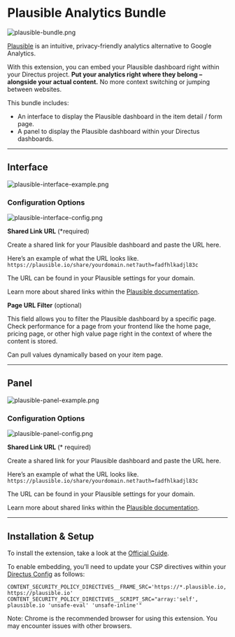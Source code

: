 # Plausible Analytics Bundle

![plausible-bundle.png](https://raw.githubusercontent.com/directus-labs/extensions/packages/plausible-analytics-bundle/main/docs/plausible-bundle.png)

[Plausible](https://plausible.io/?ref=directus) is an intuitive, privacy-friendly analytics alternative to Google Analytics.

With this extension, you can embed your Plausible dashboard right within your Directus project. **Put your analytics right where they belong – alongside your actual content.** No more context switching or jumping between websites.

This bundle includes:

- An interface to display the Plausible dashboard in the item detail / form page.
- A panel to display the Plausible dashboard within your Directus dashboards.

---

## Interface

![plausible-interface-example.png](https://raw.githubusercontent.com/directus-labs/extensions/packages/plausible-analytics-bundle/main/docs/plausible-interface-example.png)

### **Configuration Options**

![plausible-interface-config.png](https://raw.githubusercontent.com/directus-labs/extensions/packages/plausible-analytics-bundle/main/docs/plausible-interface-config.png)

**Shared Link URL** (*required)

Create a shared link for your Plausible dashboard and paste the URL here.

Here’s an example of what the URL looks like.
`https://plausible.io/share/yourdomain.net?auth=fadfhlkadjl83c`

The URL can be found in your Plausible settings for your domain.

Learn more about shared links within the [Plausible documentation](https://plausible.io/docs/shared-links?ref=directus).

**Page URL Filter** (optional)

This field allows you to filter the Plausible dashboard by a specific page. Check performance for a page from your frontend like the home page, pricing page, or other high value page right in the context of where the content is stored.

Can pull values dynamically based on your item page.

---

## Panel

![plausible-panel-example.png](https://raw.githubusercontent.com/directus-labs/extensions/packages/plausible-analytics-bundle/main/docs/plausible-panel-example.png)

### **Configuration Options**

![plausible-panel-config.png](https://raw.githubusercontent.com/directus-labs/extensions/packages/plausible-analytics-bundle/main/docs/plausible-panel-config.png)

**Shared Link URL** (* required)

Create a shared link for your Plausible dashboard and paste the URL here.

Here’s an example of what the URL looks like.
`https://plausible.io/share/yourdomain.net?auth=fadfhlkadjl83c`

The URL can be found in your Plausible settings for your domain.

Learn more about shared links within the [Plausible documentation](https://plausible.io/docs/shared-links?ref=directus).

---

## Installation & Setup

To install the extension, take a look at the [Official Guide](https://docs.directus.io/extensions/installing-extensions.html).

To enable embedding, you’ll need to update your CSP directives within your [Directus Config](https://docs.directus.io/self-hosted/config-options.html#security) as follows:

```
CONTENT_SECURITY_POLICY_DIRECTIVES__FRAME_SRC='https://*.plausible.io, https://plausible.io'
CONTENT_SECURITY_POLICY_DIRECTIVES__SCRIPT_SRC="array:'self', plausible.io 'unsafe-eval' 'unsafe-inline'"
```
Note: Chrome is the recommended browser for using this extension. You may encounter issues with other browsers.
